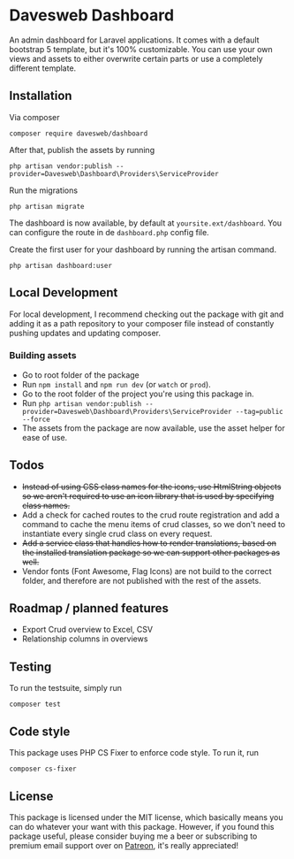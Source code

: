# Davesweb Dashboard

An admin dashboard for Laravel applications. It comes with a default bootstrap 5 template, but it's 
100% customizable. You can use your own views and assets to either overwrite certain parts or 
use a completely different template.

## Installation

Via composer
```shell
composer require davesweb/dashboard
```

After that, publish the assets by running 

```shell
php artisan vendor:publish --provider=Davesweb\Dashboard\Providers\ServiceProvider
```

Run the migrations

```shell
php artisan migrate
```

The dashboard is now available, by default at `yoursite.ext/dashboard`. You can configure the 
route in de `dashboard.php` config file.

Create the first user for your dashboard by running the artisan command.

```shell
php artisan dashboard:user
```

## Local Development

For local development, I recommend checking out the package with git and adding it as a path repository
to your composer file instead of constantly pushing updates and updating composer.

### Building assets

- Go to root folder of the package
- Run `npm install` and `npm run dev` (or `watch` or `prod`).
- Go to the root folder of the project you're using this package in.
- Run `php artisan vendor:publish --provider=Davesweb\Dashboard\Providers\ServiceProvider --tag=public --force`
- The assets from the package are now available, use the asset helper for ease of use. 

## Todos

- ~~Instead of using CSS class names for the icons, use HtmlString objects so we aren't required to use 
  an icon library that is used by specifying class names.~~
- Add a check for cached routes to the crud route registration and add a command to cache the menu 
  items of crud classes, so we don't need to instantiate every single crud class on every request.
- ~~Add a service class that handles how to render translations, based on the installed translation package
  so we can support other packages as well.~~
- Vendor fonts (Font Awesome, Flag Icons) are not build to the correct folder, and therefore are not published 
  with the rest of the assets.
  
## Roadmap / planned features

- Export Crud overview to Excel, CSV
- Relationship columns in overviews

## Testing

To run the testsuite, simply run

```shell
composer test
```

## Code style

This package uses PHP CS Fixer to enforce code style. To run it, run

```shell
composer cs-fixer
```

## License

This package is licensed under the MIT license, which basically means you can do whatever your want with this package.
However, if you found this package useful, please consider buying me a beer or subscribing to premium email support
over on [Patreon](https://www.patreon.com/davesweb), it's really appreciated!
